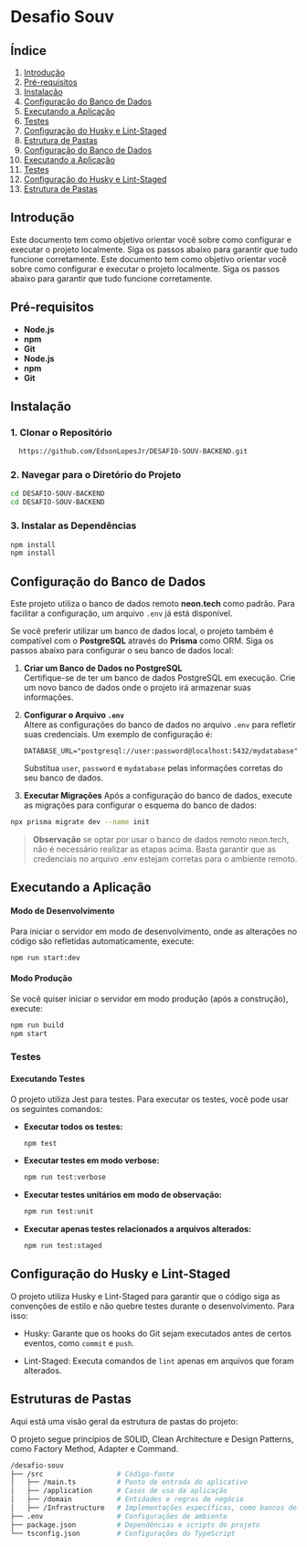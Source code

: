 # Desafio Souv

## Índice

1. [Introdução](#introdução)
2. [Pré-requisitos](#pré-requisitos)
3. [Instalação](#instalação)
4. [Configuração do Banco de Dados](#configuração-do-banco-de-dados)
5. [Executando a Aplicação](#executando-a-aplicação)
6. [Testes](#testes)
7. [Configuração do Husky e Lint-Staged](#configuração-do-husky-e-lint-Staged)
8. [Estrutura de Pastas](#estrutura-de-pastas)
9. [Configuração do Banco de Dados](#configuração-do-banco-de-dados)
10. [Executando a Aplicação](#executando-a-aplicação)
11. [Testes](#testes)
12. [Configuração do Husky e Lint-Staged](#configuração-do-husky-e-lint-Staged)
13. [Estrutura de Pastas](#estrutura-de-pastas)

## Introdução

Este documento tem como objetivo orientar você sobre como configurar e executar o projeto localmente. Siga os passos abaixo para garantir que tudo funcione corretamente.
Este documento tem como objetivo orientar você sobre como configurar e executar o projeto localmente. Siga os passos abaixo para garantir que tudo funcione corretamente.

## Pré-requisitos

- **Node.js**
- **npm**
- **Git**
- **Node.js**
- **npm**
- **Git**

## Instalação

### 1. Clonar o Repositório

```bash
  https://github.com/EdsonLopesJr/DESAFIO-SOUV-BACKEND.git
```

### 2. Navegar para o Diretório do Projeto

```bash
cd DESAFIO-SOUV-BACKEND
cd DESAFIO-SOUV-BACKEND
```

### 3. Instalar as Dependências

```bash
npm install
npm install
```

## Configuração do Banco de Dados

Este projeto utiliza o banco de dados remoto **neon.tech** como padrão. Para facilitar a configuração, um arquivo `.env` já está disponível.

Se você preferir utilizar um banco de dados local, o projeto também é compatível com o **PostgreSQL** através do **Prisma** como ORM. Siga os passos abaixo para configurar o seu banco de dados local:

1. **Criar um Banco de Dados no PostgreSQL**  
   Certifique-se de ter um banco de dados PostgreSQL em execução. Crie um novo banco de dados onde o projeto irá armazenar suas informações.

2. **Configurar o Arquivo `.env`**  
   Altere as configurações do banco de dados no arquivo `.env` para refletir suas credenciais. Um exemplo de configuração é:

   ```env
   DATABASE_URL="postgresql://user:password@localhost:5432/mydatabase"
   ```

   Substitua `user`, `password` e `mydatabase` pelas informações corretas do seu banco de dados.

3. **Executar Migrações**
   Após a configuração do banco de dados, execute as migrações para configurar o esquema do banco de dados:

```bash
npx prisma migrate dev --name init
```

> **Observação**
> se optar por usar o banco de dados remoto neon.tech, não é necessário realizar as etapas acima. Basta garantir que as credenciais no arquivo .env estejam corretas para o ambiente remoto.

## Executando a Aplicação

#### **Modo de Desenvolvimento**

Para iniciar o servidor em modo de desenvolvimento, onde as alterações no código são refletidas automaticamente, execute:

```bash
npm run start:dev
```

#### **Modo Produção**

Se você quiser iniciar o servidor em modo produção (após a construção), execute:

```bash
npm run build
npm start
```

### Testes

#### Executando Testes

O projeto utiliza Jest para testes. Para executar os testes, você pode usar os seguintes comandos:

- **Executar todos os testes:**

  ```bash
  npm test
  ```

- **Executar testes em modo verbose:**

  ```bash
  npm run test:verbose
  ```

- **Executar testes unitários em modo de observação:**

  ```bash
  npm run test:unit
  ```

- **Executar apenas testes relacionados a arquivos alterados:**

  ```bash
  npm run test:staged
  ```

## Configuração do Husky e Lint-Staged

O projeto utiliza Husky e Lint-Staged para garantir que o código siga as convenções de estilo e não quebre testes durante o desenvolvimento. Para isso:

- Husky: Garante que os hooks do Git sejam executados antes de certos eventos, como `commit` e `push`.

- Lint-Staged: Executa comandos de `lint` apenas em arquivos que foram alterados.

## Estruturas de Pastas

Aqui está uma visão geral da estrutura de pastas do projeto:

O projeto segue princípios de SOLID, Clean Architecture e Design Patterns, como Factory Method, Adapter e Command.

```bash
/desafio-souv
├── /src                  # Código-fonte
│   ├── /main.ts          # Ponto de entrada do aplicativo
│   ├── /application      # Casos de uso da aplicação
│   ├── /domain           # Entidades e regras de negócio
│   ├── /Infrastructure   # Implementações específicas, como bancos de dados e API
├── .env                  # Configurações de ambiente
├── package.json          # Dependências e scripts do projeto
└── tsconfig.json         # Configurações do TypeScript
```
